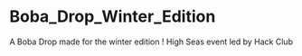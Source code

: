 # Boba_Drop_Winter_Edition
A Boba Drop made for the winter edition ! High Seas event led by Hack Club
